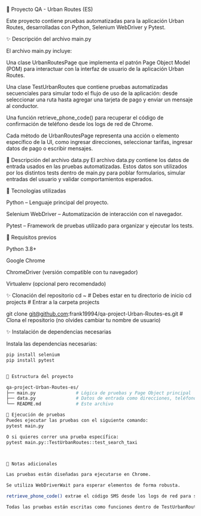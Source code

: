 🍣 Proyecto QA - Urban Routes (ES)

Este proyecto contiene pruebas automatizadas para la aplicación Urban Routes, desarrolladas con Python, Selenium WebDriver y Pytest.

✨ Descripción del archivo main.py

El archivo main.py incluye:

Una clase UrbanRoutesPage que implementa el patrón Page Object Model (POM) para interactuar con la interfaz de usuario de la aplicación Urban Routes.

Una clase TestUrbanRoutes que contiene pruebas automatizadas secuenciales para simular todo el flujo de uso de la aplicación: desde seleccionar una ruta hasta agregar una tarjeta de pago y enviar un mensaje al conductor.

Una función retrieve_phone_code() para recuperar el código de confirmación de teléfono desde los logs de red de Chrome.

Cada método de UrbanRoutesPage representa una acción o elemento específico de la UI, como ingresar direcciones, seleccionar tarifas, ingresar datos de pago o escribir mensajes.


📃 Descripción del archivo data.py
El archivo data.py contiene los datos de entrada usados en las pruebas automatizadas.
Estos datos son utilizados por los distintos tests dentro de main.py para poblar formularios, simular entradas del usuario y validar comportamientos esperados.


 📆 Tecnologías utilizadas

Python – Lenguaje principal del proyecto.

Selenium WebDriver – Automatización de interacción con el navegador.

Pytest – Framework de pruebas utilizado para organizar y ejecutar los tests.


📅 Requisitos previos

Python 3.8+

Google Chrome

ChromeDriver (versión compatible con tu navegador)

Virtualenv (opcional pero recomendado)


✨ Clonación del repositorio 
cd ~     # Debes estar en tu directorio de inicio
cd projects # Entrar a la carpeta projects

 git clone git@github.com:frank19994/qa-project-Urban-Routes-es.git # Clona el repositorio (no olvides cambiar tu nombre de usuario)

✨ Instalación de dependencias necesarias 

Instala las dependencias necesarias:

```bash
pip install selenium 
pip install pytest


📂 Estructura del proyecto

qa-project-Urban-Routes-es/
├── main.py               # Lógica de pruebas y Page Object principal
├── data.py               # Datos de entrada como direcciones, teléfono, tarjetas
└── README.md             # Este archivo

🧪 Ejecución de pruebas
Puedes ejecutar las pruebas con el siguiente comando:
pytest main.py

O si quieres correr una prueba específica:
pytest main.py::TestUrbanRoutes::test_search_taxi



🧠 Notas adicionales

Las pruebas están diseñadas para ejecutarse en Chrome.

Se utiliza WebDriverWait para esperar elementos de forma robusta.

retrieve_phone_code() extrae el código SMS desde los logs de red para simular autenticación.

Todas las pruebas están escritas como funciones dentro de TestUrbanRoutes siguiendo una secuencia lógica de uso de la app.
